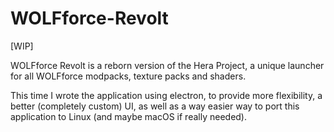 # WOLFforce-Revolt

[WIP]

WOLFforce Revolt is a reborn version of the Hera Project, a unique launcher for all WOLFforce modpacks, texture packs and shaders.

This time I wrote the application using electron, to provide more flexibility, a better (completely custom) UI, as well as a way easier way to port this application to Linux (and maybe macOS if really needed).
